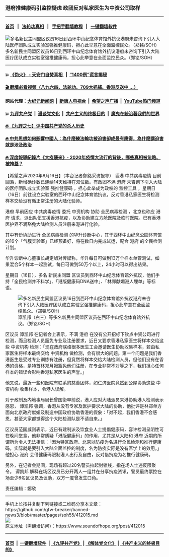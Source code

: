 ### 港府推健康码引监控疑虑 政团反对私家医生为中资公司取样
------------------------

#### [首页](https://github.com/gfw-breaker/banned-news3/blob/master/README.md) &nbsp;&nbsp;|&nbsp;&nbsp; [法轮功真相](https://github.com/begood0513/basic/blob/master/README.md)  &nbsp;&nbsp;|&nbsp;&nbsp; [手把手翻墙教程](https://github.com/gfw-breaker/guides/wiki)  &nbsp;&nbsp;|&nbsp;&nbsp; [一键翻墙软件](https://github.com/gfw-breaker/nogfw/blob/master/README.md)  



<div><img alt="多名新民主同盟区议员16日到西环中山纪念体育馆外抗议港府未咨询下引入大陆医疗团队成立实验室强推健康码，担心此举意在全面监控民众。（郑铭/SOH）" src="https://img.soundofhope.org/2020-08/xihuan-ky-1-1597579537706.jpg"/>
<br/><figcaption class="caption">
 多名新民主同盟区议员16日到西环中山纪念体育馆外抗议港府未咨询下引入大陆医疗团队成立实验室强推健康码，担心此举意在全面监控民众。（郑铭/SOH）
</figcaption></div><hr/>

#### 💥 [《伪火》 - 天安门自焚真相 ](http://141.164.51.119:10000/videos/blog/weihuo.html)&nbsp; |&nbsp; [“1400例”谎言揭秘  ](http://141.164.51.119:10000/videos/blog/jiexi1400.html)

#### [ 🎬  翻墙必看视频（八九六四、法轮功、709大抓捕、香港反送中 ...）](https://github.com/gfw-breaker/links/blob/master/banned.md)

#### 网站代理：[大纪元新闻网](http://167.172.10.89:10080/gb/) &nbsp;|&nbsp; [新唐人电视台](http://167.172.10.89:8808/gb/) &nbsp;|&nbsp; [希望之声广播](http://167.172.10.89/radio.html) &nbsp;|&nbsp; [YouTube热门频道](http://158.247.203.241/youtube.html)

#### 💥 [九评共产党](http://141.164.51.119:10000/videos/res/jiuping/)&nbsp; |&nbsp; [漫谈党文化](http://141.164.51.119:10000/videos/res/mtdwh/)&nbsp; |&nbsp; [共产主义的终极目的](http://141.164.51.119:10000/videos/res/zjmd/)&nbsp; |&nbsp; [魔鬼在統治著我們的世界](http://141.164.51.119:10000/videos/res/TheSpecter/)  

#### [ 🔥  【九評之七】评中国共产党的杀人历史](http://141.164.51.119:10000/videos/news/../res/jiuping/index.html)

#### [ 🔥  中共思想如何影響中國人：為什麼練法輪功被迫害卻成最有應得，為什麼講迫害就是涉及政治](http://141.164.51.119:10000/videos/news/truth01.html)

#### [ 🔥  深度報導紀錄片《大疫襲來》- 2020年疫情大流行的背後，哪些真相被忽略、被掩蓋？](http://141.164.51.119:10000/videos/news/../corona/index.html)

<div><div class="Content__Wrapper sc-1bvya0-0 grZQxZ">
 <p class="meta-top">
  <span class="meta">
   【希望之声2020年8月16日】（本台记者鄭銘采访报导）
  </span>
  香港
  <ok href="/term/255793">
   中共病毒疫情
  </ok>
  目前回落，新增确诊数已连续14天维持在双位数。有政团不满
  <ok href="/term/23060">
   港府
  </ok>
  未咨询下引入大陆的医疗团队成立实验室
  <ok href="/term/351943">
   强推健康码
  </ok>
  ，担心此举成为政权的
  <ok href="/term/351952">
   监控工具
  </ok>
  ，星期日（16日）前往设立实验室的西环中山纪念体育馆抗议，反对香港私家医生将检测样本交给没有循正常注册的大陆化验师。
 </p>
 <p>
  <ok href="/term/23060">
   港府
  </ok>
  早前因应
  <ok href="/term/255793">
   中共病毒疫情
  </ok>
  委托
  <ok href="/term/351946">
   中资机构
  </ok>
  协助
  <ok href="/term/351949">
   全民病毒检测
  </ok>
  ，北京也称应
  <ok href="/term/23060">
   港府
  </ok>
  请求，派出队伍支援香港抗疫，以及协助建立方舱医院及临时医院。已有香港医护界不满豁免大陆检测人员注册来港进行化验。
 </p>
 <div class="AD_Embed__Wrap-sc-1xslmin-0 igMuqX module desktop">
  <div>
  </div>
 </div>
 <p>
  其中有份协助进行
  <ok href="/term/351949">
   全民病毒检测
  </ok>
  的华升诊断中心，其于西环中山纪念公园体育馆的16个「气膜实验室」已经预备好，将在数日内完成试运，配合
  <ok href="/term/23060">
   港府
  </ok>
  的全民检测计划。
 </p>
 <p>
  华升诊断中心董事长胡定旭对传媒称，华升每日可做到13万个样本单管测试，如果混合5个样本一起测试，每日可做到50万个以上，24小时可以得出结果。
 </p>
 <p>
  星期日（16日），多名
  <ok href="/term/94586">
   新民主同盟
  </ok>
  区议员到西环中山纪念体育馆外抗议，他们手持「全民检测并不科学」、「港版健康码DNA送中」、「林郑献媚港人埋单」等标语。
 </p>
 <figure class="OImage__StyledFigure-sc-1lfley0-0 hHSfVg">
  <img alt="多名新民主同盟区议员16日到西环中山纪念体育馆外抗议港府未咨询下引入大陆医疗团队成立实验室强推健康码，担心此举意在全面监控民众。（郑铭/SOH）" src="https://img.soundofhope.org/2020-08/xihuan-ky-1597579646942.jpg"/>
  <br/><figcaption>
   谭凯邦（右三）等多名新民主同盟区议员在西环中山纪念体育馆外抗议。（郑铭/SOH）
  </figcaption>
 </figure>
 <p>
  区议员
  <ok href="/term/58740">
   谭凯邦
  </ok>
  在记者会上表示，不满
  <ok href="/term/23060">
   港府
  </ok>
  在没有公开招标下钦点中资公司进行检测，而且检测人员豁免专业及注册要求，近日又要求香港私家医生将样本交给这些
  <ok href="/term/351946">
   中资机构
  </ok>
  检测：「现在政府联络很多医生工会邀请医生协助收集样本，若由私家医生将样本最终交给
  <ok href="/term/351946">
   中资机构
  </ok>
  做检测，会有很大的问题。第一个问题是我们香港医生是受过专业训练有注册，但竟然将样本交给大陆检测人员，但他们没有在香港的资格，是特首林郑月娥豁免他们注册，在专业非常不对等之下，我们担心任何样本的错误会影响香港私家医生的声誉。」
 </p>
 <p>
  他又说，最近一些和医院有联系的慈善团体，如仁济医院竟然到公屋协助这些
  <ok href="/term/351946">
   中资机构
  </ok>
  收集样本，令港人误解。
 </p>
 <p>
  对于政制及内地事局局长曾国衞早前说，港人应对大陆派员来港协助港人检测表示感恩，
  <ok href="/term/58740">
   谭凯邦
  </ok>
  强调，香港从没有专家及医护要求大陆的协助，他批评是林郑单方面向北京政府献媚及制造中国政府协助香港的假象：「对不起，我们香港不会感恩，甚至大家都觉得这个大陆检测队是不请自来。」
 </p>
 <p>
  区议员范国威则表示，近日有建制派及饮食业人士提倡健康码，容许检测呈阴性可在晚间堂食，他非常质疑「港版健康码」的作用，尤其是从大陆和
  <ok href="/term/23060">
   港府
  </ok>
  近期的所谓所为令人无法相信：「因为特区政府、北京以防疫为名进行全民检测和推行健康码，实际就是要引入大陆全面监控的制度，名为防疫实际是没有医学上的效用。」他担心
  <ok href="/term/23060">
   港府
  </ok>
  会借健康码限制港人出行及自由，反对借抗疫为名推行健康码。
 </p>
 <p>
  另外，在记者会期间，现场有超过20名警员拉起封锁线，指在场人士违反限聚令。
  <ok href="/term/58740">
   谭凯邦
  </ok>
  解释在场区议员已分开两人一组并在分享抗疫资讯，警员最终票控在场至少8名区议员及议助，双方一度曾发生口角。
 </p>
 <p class="meta-btm">
  责任编辑：鄭欣
 </p>
</div>
</div>
<hr/>
手机上长按并复制下列链接或二维码分享本文章：<br/>
https://github.com/gfw-breaker/banned-news3/blob/master/pages/soh55/412015.md <br/>
<a href='https://github.com/gfw-breaker/banned-news3/blob/master/pages/soh55/412015.md'><img src='https://github.com/gfw-breaker/banned-news3/blob/master/pages/soh55/412015.md.png'/></a> <br/>
原文地址（需翻墙访问）：https://www.soundofhope.org/post/412015


------------------------
#### [首页](https://github.com/gfw-breaker/banned-news3/blob/master/README.md) &nbsp;|&nbsp; [一键翻墙软件](https://github.com/gfw-breaker/nogfw/blob/master/README.md) &nbsp;| [《九评共产党》](https://github.com/gfw-breaker/9ping.md/blob/master/README.md#九评之一评共产党是什么) | [《解体党文化》](https://github.com/gfw-breaker/jtdwh.md/blob/master/README.md) | [《共产主义的终极目的》](https://github.com/gfw-breaker/gczydzjmd.md/blob/master/README.md)


<img src='http://gfw-breaker.win/banned-news3/pages/soh55/412015.md' width='0px' height='0px'/>